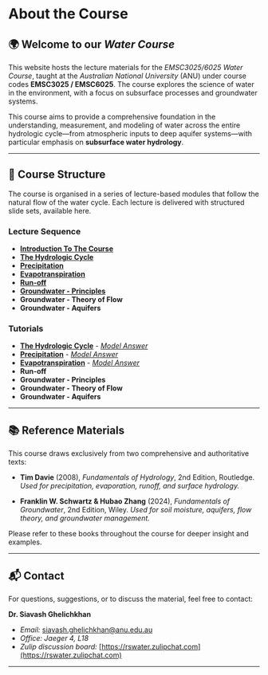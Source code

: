 # About the Course

## 🌍 Welcome to our *Water Course*

This website hosts the lecture materials for the *EMSC3025/6025 Water Course*, taught at the _Australian National University_ (ANU) under course codes **EMSC3025 / EMSC6025**. The course explores the science of water in the environment, with a focus on subsurface processes and groundwater systems.

This course aims to provide a comprehensive foundation in the understanding, measurement, and modeling of water across the entire hydrologic cycle—from atmospheric inputs to deep aquifer systems—with particular emphasis on **subsurface water hydrology**.

---

## 🧭 Course Structure

The course is organised in a series of lecture-based modules that follow the natural flow of the water cycle. Each lecture is delivered with structured slide sets, available here.

### Lecture Sequence

  - [**Introduction To The Course**](Introduction/index.html)
  - [**The Hydrologic Cycle**](Watercycle/index.html)
  - [**Precipitation**](Precipitation/index.html)
  - [**Evapotranspiration**](Evaporation/index.html)
  - [**Run-off**](Runoff/index.html)
  - [**Groundwater - Principles**](Groundwater/index.html)
  - **Groundwater - Theory of Flow**
  - **Groundwater - Aquifers**

### Tutorials
  - [**The Hydrologic Cycle**](Tutorial-Watercycle/index.html) - [*Model Answer*](Tutorial-Watercycle-Answers/index.html)
  - [**Precipitation**](Tutorial-Precipitation/index.html) - [*Model Answer*](Tutorial-Precipitation-Answers/index.html)
  - [**Evapotranspiration**](Tutorial-Evaporation/index.html) - [*Model Answer*](Tutorial-Evaporation-Answers/index.html)
  - **Run-off**
  - **Groundwater - Principles**
  - **Groundwater - Theory of Flow**
  - **Groundwater - Aquifers**


---

## 📚 Reference Materials

This course draws exclusively from two comprehensive and authoritative texts:

- **Tim Davie** (2008), *Fundamentals of Hydrology*, 2nd Edition, Routledge.
  _Used for precipitation, evaporation, runoff, and surface hydrology._

- **Franklin W. Schwartz & Hubao Zhang** (2024), *Fundamentals of Groundwater*, 2nd Edition, Wiley.
  _Used for soil moisture, aquifers, flow theory, and groundwater management._

Please refer to these books throughout the course for deeper insight and examples.

---

## 📬 Contact

For questions, suggestions, or to discuss the material, feel free to contact:

**Dr. Siavash Ghelichkhan**

- _Email:_ [siavash.ghelichkhan@anu.edu.au](mailto:siavash.ghelichkhan@anu.edu.au)
- _Office:_ *Jaeger 4, L18*
- _Zulip discussion board:_ [https://rswater.zulipchat.com](https://rswater.zulipchat.com)

---